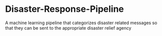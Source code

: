 # Disaster-Response-Pipeline
A machine learning pipeline that categorizes disaster related messages so that they can be sent to the appropriate disaster relief agency

